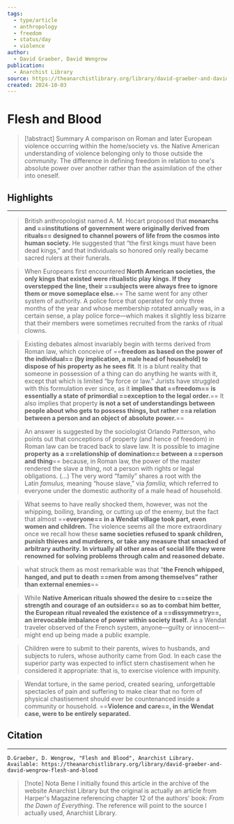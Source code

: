 ```yaml
---
tags:
  - type/article
  - anthropology
  - freedom
  - status/day
  - violence
author:
  - David Graeber, David Wengrow
publication:
  - Anarchist Library
source: https://theanarchistlibrary.org/library/david-graeber-and-david-wengrow-flesh-and-blood
created: 2024-10-03
---
```

# Flesh and Blood

> [!abstract] Summary
> A comparison on Roman and later European violence occurring within the home/society vs. the Native American understanding of violence belonging only to those outside the community. The difference in defining freedom in relation to one's absolute power over another rather than the assimilation of the other into oneself.
## Highlights
---
> British anthropologist named A. M. Hocart proposed that **monarchs and ==institutions of government were originally derived from rituals== designed to channel powers of life from the cosmos into human society.** He suggested that “the first kings must have been dead kings,” and that individuals so honored only really became sacred rulers at their funerals.

> When Europeans first encountered **North American societies, the only kings that existed were ritualistic play kings. If they overstepped the line, their ==subjects were always free to ignore them or move someplace else.**== The same went for any other system of authority. A police force that operated for only three months of the year and whose membership rotated annually was, in a certain sense, a play police force—which makes it slightly less bizarre that their members were sometimes recruited from the ranks of ritual clowns.

> Existing debates almost invariably begin with terms derived from Roman law, which conceive of ==**freedom as based on the power of the individual== (by implication, a male head of household) to dispose of his property as he sees fit**. It is a blunt reality that someone in possession of a thing can do anything he wants with it, except that which is limited “by force or law.” Jurists have struggled with this formulation ever since, as it **implies that ==freedom== is essentially a state of primordial ==exception to the legal order.**== It also implies that property **is not a set of understandings between people about who gets to possess things, but rather ==a relation between a person and an object of absolute power.**== 

> An answer is suggested by the sociologist Orlando Patterson, who points out that conceptions of property (and hence of freedom) in Roman law can be traced back to slave law. It is possible to imagine **property as a ==relationship of domination== between a ==person and thing**== because, in Roman law, the power of the master rendered the slave a thing, not a person with rights or legal obligations. (...) The very word “family” shares a root with the Latin _famulus,_ meaning “house slave,” via _familia,_ which referred to everyone under the domestic authority of a male head of household.

> What seems to have really shocked them, however, was not the whipping, boiling, branding, or cutting up of the enemy, but the fact that almost ==**everyone== in a Wendat village took part, even women and children.** The violence seems all the more extraordinary once we recall how these **same societies refused to spank children, punish thieves and murderers, or take any measure that smacked of arbitrary authority. In virtually all other areas of social life they were renowned for solving problems through calm and reasoned debate.**

> what struck them as most remarkable was that “**the French whipped, hanged, and put to death ==men from among themselves” rather than external enemies**==

> While **Native American rituals showed the desire to ==seize the strength and courage of an outsider== so as to combat him better, the European ritual revealed the existence of a ==dissymmetry==, an irrevocable imbalance of power within society itself.** As a Wendat traveler observed of the French system, anyone—guilty or innocent—might end up being made a public example.

> Children were to submit to their parents, wives to husbands, and subjects to rulers, whose authority came from God. In each case the superior party was expected to inflict stern chastisement when he considered it appropriate: that is, to exercise violence with impunity.

> Wendat torture, in the same period, created searing, unforgettable spectacles of pain and suffering to make clear that no form of physical chastisement should ever be countenanced inside a community or household. ==**Violence and care==, in the Wendat case, were to be entirely separated.**
## Citation
---
```
D.Graeber, D. Wengrow, "Flesh and Blood", Anarchist Library.
Available: https://theanarchistlibrary.org/library/david-graeber-and-david-wengrow-flesh-and-blood
```

> [!note] Nota Bene
> I initially found this article in the archive of the website Anarchist Library but the original is actually an article from Harper's Magazine referencing chapter 12 of the authors' book: *From the Dawn of Everything*. The reference will point to the source I actually used, Anarchist Library.


